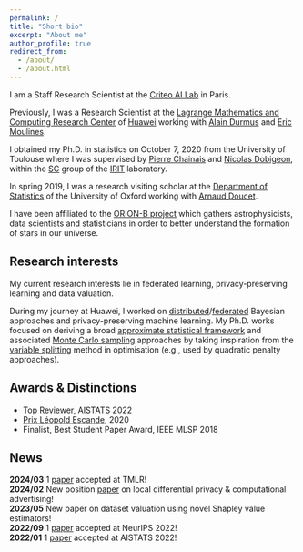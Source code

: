 ```yaml
---
permalink: /
title: "Short bio"
excerpt: "About me"
author_profile: true
redirect_from: 
  - /about/
  - /about.html
---
```


I am a Staff Research Scientist at the [Criteo AI Lab](https://ailab.criteo.com/) in Paris.

Previously, I was a Research Scientist at the [Lagrange Mathematics and Computing Research Center](https://www.huawei.com/fr/news/fr/2020/centre-lagrange) of [Huawei](https://www.huawei.com/) working with [Alain Durmus](http://alain.perso.math.cnrs.fr/) and [Eric Moulines](https://scholar.google.fr/citations?user=_XE1LvQAAAAJ&hl=fr).

I obtained my Ph.D. in statistics on October 7, 2020 from the University of Toulouse where I was supervised by [Pierre Chainais](http://pierrechainais.ec-lille.fr) and [Nicolas Dobigeon](http://dobigeon.perso.enseeiht.fr/index.html), within the [SC](http://sc.enseeiht.fr/) group of the [IRIT](https://www.irit.fr/) laboratory.

In spring 2019, I was a research visiting scholar at the [Department of Statistics](http://www.stats.ox.ac.uk/) of the University of Oxford working with [Arnaud Doucet](http://www.stats.ox.ac.uk/~doucet/).

I have been affiliated to the [ORION-B project](https://www.iram.fr/~pety/ORION-B/) which gathers astrophysicists, data scientists and statisticians in order to better understand the formation of stars in our universe.

## Research interests
My current research interests lie in federated learning, privacy-preserving learning and data valuation.

During my journey at Huawei, I worked on [distributed](http://proceedings.mlr.press/v139/plassier21a.html)/[federated](https://arxiv.org/abs/2106.00797) Bayesian approaches and privacy-preserving machine learning.
My Ph.D. works focused on deriving a broad [approximate statistical framework](https://doi.org/10.1080/10618600.2020.1826954) and associated [Monte Carlo sampling](https://arxiv.org/abs/1905.11937) approaches by taking inspiration from the [variable splitting](https://doi.org/10.1109/TSP.2019.2894825) method in optimisation (e.g., used by quadratic penalty approaches).

## Awards & Distinctions
- [Top Reviewer](https://virtual.aistats.org/Conferences/2022/Reviewers), AISTATS 2022
- [Prix Léopold Escande](https://www.inp-toulouse.fr/fr/toulouse-inp/actualites/prix-leopold-escande-2020.html), 2020
- Finalist, Best Student Paper Award, IEEE MLSP 2018

## News
<i class="fa fa-fw fa-newspaper"></i> **2024/03** 1 [paper](http://arxiv.org/abs/2301.11447) accepted at TMLR!                  
<i class="fa fa-fw fa-newspaper"></i> **2024/02** New position [paper](https://hal.science/hal-04438186/document) on local differential privacy \& computational advertising!                                                                   
<i class="fa fa-fw fa-newspaper"></i> **2023/05** New paper on dataset valuation using novel Shapley value estimators!                                                                                                 
<i class="fa fa-fw fa-newspaper"></i> **2022/09** 1 [paper](https://arxiv.org/abs/2206.03611) accepted at NeurIPS 2022!   
<i class="fa fa-fw fa-newspaper"></i> **2022/01** 1 [paper](https://arxiv.org/abs/2106.00797) accepted at AISTATS 2022!    